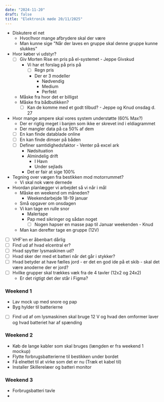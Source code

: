 ```yaml
---
date: "2024-11-20"
draft: false
title: "Elektronik møde 20/11/2025"
---
```


- Diskutere el net
	- Hvor/hvor mange afbrydere skal der være
	- Man kunne sige "Når der laves en gruppe skal denne gruppe kunne slukkes"
- Hvor køber vi udstyr?
	- [ ] Giv Morten Rise en pris på el-systemet - Jeppe Givskud
		- Vi har et forslag på pris på 
			- [ ] Regn pris
			- Der er 3 modeller
				- Nødvendig
				- Medium
				- Perfekt
	- Måske fra hvor det er billigst
	- Måske fra bådbutikken?
		- [ ] Kan de komme med et godt tilbud? - Jeppe og Knud onsdag d. 27
- Hvor mange ampere skal vores system understøtte (60% Max?)
	- Der er rigtig meget i banjen som ikke er skrevet ind i eldiagrammet
	- Der mangler data på ca 50% af dem
	- [ ] En kan finde datablade online
	- [ ] En kan finde dimser på båden
	- [ ] Definer samtidighedsfaktor - Venter på excel ark
		- Nødsituation
		- Almindelig drift
			- I Havn
			- Under sejlads
		- Det er fair at sige 100%
- Tegning over vægen fra bestikken mod motorrummet?
	- Vi skal nok være dernede
- Hvordan planlægger vi arbejdet så vi når i mål
	- Måske en weekend om måneden?
		- Weekendarbejde 18-19 januar
	- Små opgaver om onsdagen
	- Vi kan tage en rulle snor
		- Malertape
		- Pap med sikringer og sådan noget
			- [ ] Nogen hapser en masse pap til Januar weekenden - Knud
	- Man kan derefter tage en gruppe (12V)
- [ ] VHF'en er åbenbart dårlig
- [ ] Find ud af hvad elcentral er?
- [ ] Hvad spytter lysmaskinen ud?
- [ ] Hvad sker der med et batteri når det går i stykker?
- [ ] Hvad betyder at have fælles jord - er det en god ide på et skib - skal det være anoderne der er jord?
- [ ] Hvilke grupper skal trækkes væk fra de 4 tavler (12x2 og 24x2)
	- Er det rigtigt det der står i Figma?
### Weekend 1
- Lav mock up med snore og pap
- Byg hylder til batterierne
- [ ] Find ud af om lysmaskinen skal bruge 12 V og hvad den omformer laver og hvad batteriet har af spænding
### Weekend 2
- Køb de lange kabler som skal bruges (længden er fra weekend 1 mockup)
- Flytte forbrugsbatterierne til bestikken under bordet
- Få elnettet til at virke som det er nu (Træk et kabel til)
- Installer Skillerelæer og batteri monitor
### Weekend 3
- Forbrugsbatteri tavle
- 






